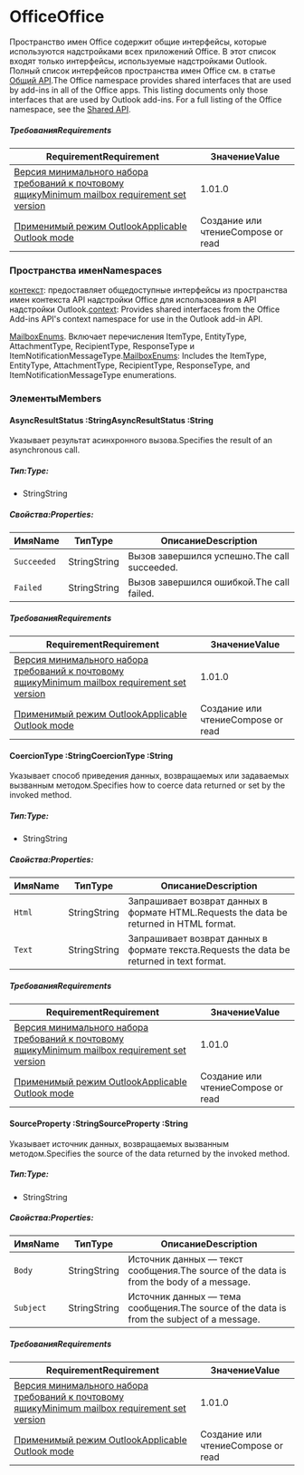  

# <a name="office"></a><span data-ttu-id="24fb0-101">Office</span><span class="sxs-lookup"><span data-stu-id="24fb0-101">Office</span></span>

<span data-ttu-id="24fb0-p101">Пространство имен Office содержит общие интерфейсы, которые используются надстройками всех приложений Office. В этот список входят только интерфейсы, используемые надстройками Outlook. Полный список интерфейсов пространства имен Office см. в статье [Общий API](/javascript/api/office).</span><span class="sxs-lookup"><span data-stu-id="24fb0-p101">The Office namespace provides shared interfaces that are used by add-ins in all of the Office apps. This listing documents only those interfaces that are used by Outlook add-ins. For a full listing of the Office namespace, see the [Shared API](/javascript/api/office).</span></span>

##### <a name="requirements"></a><span data-ttu-id="24fb0-104">Требования</span><span class="sxs-lookup"><span data-stu-id="24fb0-104">Requirements</span></span>

|<span data-ttu-id="24fb0-105">Requirement</span><span class="sxs-lookup"><span data-stu-id="24fb0-105">Requirement</span></span>| <span data-ttu-id="24fb0-106">Значение</span><span class="sxs-lookup"><span data-stu-id="24fb0-106">Value</span></span>|
|---|---|
|[<span data-ttu-id="24fb0-107">Версия минимального набора требований к почтовому ящику</span><span class="sxs-lookup"><span data-stu-id="24fb0-107">Minimum mailbox requirement set version</span></span>](/javascript/office/requirement-sets/outlook-api-requirement-sets)| <span data-ttu-id="24fb0-108">1.0</span><span class="sxs-lookup"><span data-stu-id="24fb0-108">1.0</span></span>|
|[<span data-ttu-id="24fb0-109">Применимый режим Outlook</span><span class="sxs-lookup"><span data-stu-id="24fb0-109">Applicable Outlook mode</span></span>](https://docs.microsoft.com/outlook/add-ins/#extension-points)| <span data-ttu-id="24fb0-110">Создание или чтение</span><span class="sxs-lookup"><span data-stu-id="24fb0-110">Compose or read</span></span>|

### <a name="namespaces"></a><span data-ttu-id="24fb0-111">Пространства имен</span><span class="sxs-lookup"><span data-stu-id="24fb0-111">Namespaces</span></span>

<span data-ttu-id="24fb0-112">[контекст](Office.context.md): предоставляет общедоступные интерфейсы из пространства имен контекста API надстройки Office для использования в API надстройки Outlook.</span><span class="sxs-lookup"><span data-stu-id="24fb0-112">[context](Office.context.md): Provides shared interfaces from the Office Add-ins API's context namespace for use in the Outlook add-in API.</span></span>

<span data-ttu-id="24fb0-113">[MailboxEnums](/javascript/api/outlook/office.mailboxenums.attachmenttype). Включает перечисления ItemType, EntityType, AttachmentType, RecipientType, ResponseType и ItemNotificationMessageType.</span><span class="sxs-lookup"><span data-stu-id="24fb0-113">[MailboxEnums](/javascript/api/outlook/office.mailboxenums.attachmenttype): Includes the ItemType, EntityType, AttachmentType, RecipientType, ResponseType, and ItemNotificationMessageType enumerations.</span></span>

### <a name="members"></a><span data-ttu-id="24fb0-114">Элементы</span><span class="sxs-lookup"><span data-stu-id="24fb0-114">Members</span></span>

####  <a name="asyncresultstatus-string"></a><span data-ttu-id="24fb0-115">AsyncResultStatus :String</span><span class="sxs-lookup"><span data-stu-id="24fb0-115">AsyncResultStatus :String</span></span>

<span data-ttu-id="24fb0-116">Указывает результат асинхронного вызова.</span><span class="sxs-lookup"><span data-stu-id="24fb0-116">Specifies the result of an asynchronous call.</span></span>

##### <a name="type"></a><span data-ttu-id="24fb0-117">Тип:</span><span class="sxs-lookup"><span data-stu-id="24fb0-117">Type:</span></span>

*   <span data-ttu-id="24fb0-118">String</span><span class="sxs-lookup"><span data-stu-id="24fb0-118">String</span></span>

##### <a name="properties"></a><span data-ttu-id="24fb0-119">Свойства:</span><span class="sxs-lookup"><span data-stu-id="24fb0-119">Properties:</span></span>

|<span data-ttu-id="24fb0-120">Имя</span><span class="sxs-lookup"><span data-stu-id="24fb0-120">Name</span></span>| <span data-ttu-id="24fb0-121">Тип</span><span class="sxs-lookup"><span data-stu-id="24fb0-121">Type</span></span>| <span data-ttu-id="24fb0-122">Описание</span><span class="sxs-lookup"><span data-stu-id="24fb0-122">Description</span></span>|
|---|---|---|
|`Succeeded`| <span data-ttu-id="24fb0-123">String</span><span class="sxs-lookup"><span data-stu-id="24fb0-123">String</span></span>|<span data-ttu-id="24fb0-124">Вызов завершился успешно.</span><span class="sxs-lookup"><span data-stu-id="24fb0-124">The call succeeded.</span></span>|
|`Failed`| <span data-ttu-id="24fb0-125">String</span><span class="sxs-lookup"><span data-stu-id="24fb0-125">String</span></span>|<span data-ttu-id="24fb0-126">Вызов завершился ошибкой.</span><span class="sxs-lookup"><span data-stu-id="24fb0-126">The call failed.</span></span>|

##### <a name="requirements"></a><span data-ttu-id="24fb0-127">Требования</span><span class="sxs-lookup"><span data-stu-id="24fb0-127">Requirements</span></span>

|<span data-ttu-id="24fb0-128">Requirement</span><span class="sxs-lookup"><span data-stu-id="24fb0-128">Requirement</span></span>| <span data-ttu-id="24fb0-129">Значение</span><span class="sxs-lookup"><span data-stu-id="24fb0-129">Value</span></span>|
|---|---|
|[<span data-ttu-id="24fb0-130">Версия минимального набора требований к почтовому ящику</span><span class="sxs-lookup"><span data-stu-id="24fb0-130">Minimum mailbox requirement set version</span></span>](/javascript/office/requirement-sets/outlook-api-requirement-sets)| <span data-ttu-id="24fb0-131">1.0</span><span class="sxs-lookup"><span data-stu-id="24fb0-131">1.0</span></span>|
|[<span data-ttu-id="24fb0-132">Применимый режим Outlook</span><span class="sxs-lookup"><span data-stu-id="24fb0-132">Applicable Outlook mode</span></span>](https://docs.microsoft.com/outlook/add-ins/#extension-points)| <span data-ttu-id="24fb0-133">Создание или чтение</span><span class="sxs-lookup"><span data-stu-id="24fb0-133">Compose or read</span></span>|
####  <a name="coerciontype-string"></a><span data-ttu-id="24fb0-134">CoercionType :String</span><span class="sxs-lookup"><span data-stu-id="24fb0-134">CoercionType :String</span></span>

<span data-ttu-id="24fb0-135">Указывает способ приведения данных, возвращаемых или задаваемых вызванным методом.</span><span class="sxs-lookup"><span data-stu-id="24fb0-135">Specifies how to coerce data returned or set by the invoked method.</span></span>

##### <a name="type"></a><span data-ttu-id="24fb0-136">Тип:</span><span class="sxs-lookup"><span data-stu-id="24fb0-136">Type:</span></span>

*   <span data-ttu-id="24fb0-137">String</span><span class="sxs-lookup"><span data-stu-id="24fb0-137">String</span></span>

##### <a name="properties"></a><span data-ttu-id="24fb0-138">Свойства:</span><span class="sxs-lookup"><span data-stu-id="24fb0-138">Properties:</span></span>

|<span data-ttu-id="24fb0-139">Имя</span><span class="sxs-lookup"><span data-stu-id="24fb0-139">Name</span></span>| <span data-ttu-id="24fb0-140">Тип</span><span class="sxs-lookup"><span data-stu-id="24fb0-140">Type</span></span>| <span data-ttu-id="24fb0-141">Описание</span><span class="sxs-lookup"><span data-stu-id="24fb0-141">Description</span></span>|
|---|---|---|
|`Html`| <span data-ttu-id="24fb0-142">String</span><span class="sxs-lookup"><span data-stu-id="24fb0-142">String</span></span>|<span data-ttu-id="24fb0-143">Запрашивает возврат данных в формате HTML.</span><span class="sxs-lookup"><span data-stu-id="24fb0-143">Requests the data be returned in HTML format.</span></span>|
|`Text`| <span data-ttu-id="24fb0-144">String</span><span class="sxs-lookup"><span data-stu-id="24fb0-144">String</span></span>|<span data-ttu-id="24fb0-145">Запрашивает возврат данных в формате текста.</span><span class="sxs-lookup"><span data-stu-id="24fb0-145">Requests the data be returned in text format.</span></span>|

##### <a name="requirements"></a><span data-ttu-id="24fb0-146">Требования</span><span class="sxs-lookup"><span data-stu-id="24fb0-146">Requirements</span></span>

|<span data-ttu-id="24fb0-147">Requirement</span><span class="sxs-lookup"><span data-stu-id="24fb0-147">Requirement</span></span>| <span data-ttu-id="24fb0-148">Значение</span><span class="sxs-lookup"><span data-stu-id="24fb0-148">Value</span></span>|
|---|---|
|[<span data-ttu-id="24fb0-149">Версия минимального набора требований к почтовому ящику</span><span class="sxs-lookup"><span data-stu-id="24fb0-149">Minimum mailbox requirement set version</span></span>](/javascript/office/requirement-sets/outlook-api-requirement-sets)| <span data-ttu-id="24fb0-150">1.0</span><span class="sxs-lookup"><span data-stu-id="24fb0-150">1.0</span></span>|
|[<span data-ttu-id="24fb0-151">Применимый режим Outlook</span><span class="sxs-lookup"><span data-stu-id="24fb0-151">Applicable Outlook mode</span></span>](https://docs.microsoft.com/outlook/add-ins/#extension-points)| <span data-ttu-id="24fb0-152">Создание или чтение</span><span class="sxs-lookup"><span data-stu-id="24fb0-152">Compose or read</span></span>|
####  <a name="sourceproperty-string"></a><span data-ttu-id="24fb0-153">SourceProperty :String</span><span class="sxs-lookup"><span data-stu-id="24fb0-153">SourceProperty :String</span></span>

<span data-ttu-id="24fb0-154">Указывает источник данных, возвращаемых вызванным методом.</span><span class="sxs-lookup"><span data-stu-id="24fb0-154">Specifies the source of the data returned by the invoked method.</span></span>

##### <a name="type"></a><span data-ttu-id="24fb0-155">Тип:</span><span class="sxs-lookup"><span data-stu-id="24fb0-155">Type:</span></span>

*   <span data-ttu-id="24fb0-156">String</span><span class="sxs-lookup"><span data-stu-id="24fb0-156">String</span></span>

##### <a name="properties"></a><span data-ttu-id="24fb0-157">Свойства:</span><span class="sxs-lookup"><span data-stu-id="24fb0-157">Properties:</span></span>

|<span data-ttu-id="24fb0-158">Имя</span><span class="sxs-lookup"><span data-stu-id="24fb0-158">Name</span></span>| <span data-ttu-id="24fb0-159">Тип</span><span class="sxs-lookup"><span data-stu-id="24fb0-159">Type</span></span>| <span data-ttu-id="24fb0-160">Описание</span><span class="sxs-lookup"><span data-stu-id="24fb0-160">Description</span></span>|
|---|---|---|
|`Body`| <span data-ttu-id="24fb0-161">String</span><span class="sxs-lookup"><span data-stu-id="24fb0-161">String</span></span>|<span data-ttu-id="24fb0-162">Источник данных — текст сообщения.</span><span class="sxs-lookup"><span data-stu-id="24fb0-162">The source of the data is from the body of a message.</span></span>|
|`Subject`| <span data-ttu-id="24fb0-163">String</span><span class="sxs-lookup"><span data-stu-id="24fb0-163">String</span></span>|<span data-ttu-id="24fb0-164">Источник данных — тема сообщения.</span><span class="sxs-lookup"><span data-stu-id="24fb0-164">The source of the data is from the subject of a message.</span></span>|

##### <a name="requirements"></a><span data-ttu-id="24fb0-165">Требования</span><span class="sxs-lookup"><span data-stu-id="24fb0-165">Requirements</span></span>

|<span data-ttu-id="24fb0-166">Requirement</span><span class="sxs-lookup"><span data-stu-id="24fb0-166">Requirement</span></span>| <span data-ttu-id="24fb0-167">Значение</span><span class="sxs-lookup"><span data-stu-id="24fb0-167">Value</span></span>|
|---|---|
|[<span data-ttu-id="24fb0-168">Версия минимального набора требований к почтовому ящику</span><span class="sxs-lookup"><span data-stu-id="24fb0-168">Minimum mailbox requirement set version</span></span>](/javascript/office/requirement-sets/outlook-api-requirement-sets)| <span data-ttu-id="24fb0-169">1.0</span><span class="sxs-lookup"><span data-stu-id="24fb0-169">1.0</span></span>|
|[<span data-ttu-id="24fb0-170">Применимый режим Outlook</span><span class="sxs-lookup"><span data-stu-id="24fb0-170">Applicable Outlook mode</span></span>](https://docs.microsoft.com/outlook/add-ins/#extension-points)| <span data-ttu-id="24fb0-171">Создание или чтение</span><span class="sxs-lookup"><span data-stu-id="24fb0-171">Compose or read</span></span>|